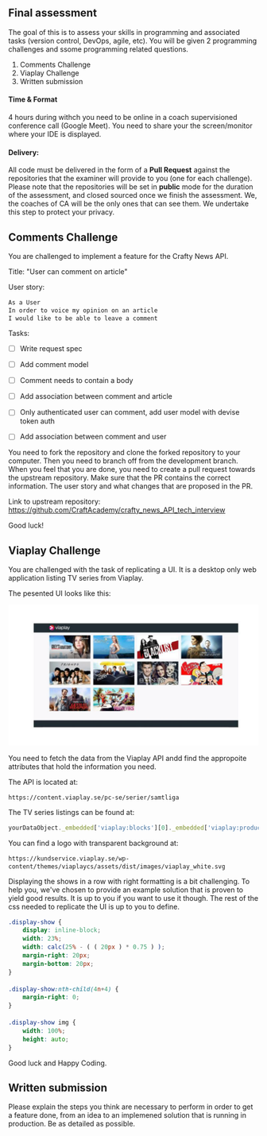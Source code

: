 ## Final assessment

The goal of this is to assess your skills in programming and associated tasks (version control, DevOps, agile, etc). You will be given 2 programming challenges and ssome programming related questions. 

1. Comments Challenge
2. Viaplay Challenge
3. Written submission

#### Time & Format
4 hours during withch you need to be online in a coach supervisioned conference call (Google Meet). You need to share your the screen/monitor where your IDE is displayed. 

#### Delivery:

All code must be delivered in the form of a **Pull Request** against the repositories that the examiner will provide to you (one for each challenge). Please note that the repositories will be set in **public** mode for the duration of the assessment, and closed sourced once we finish the assessment. We, the coaches of CA will be the only ones that can see them. We undertake this step to protect your privacy. 

## Comments Challenge
You are challenged to implement a feature for the Crafty News API.

Title: "User can comment on article"

User story:
```
As a User
In order to voice my opinion on an article
I would like to be able to leave a comment
``` 
Tasks:
- [ ] Write request spec
- [ ] Add comment model
- [ ] Comment needs to contain a body
- [ ] Add association between comment and article
- [ ] Only authenticated user can comment, add user model with devise token auth
- [ ] Add association between comment and user


You need to fork the repository and clone the forked repository to your computer. Then you need to branch off from the development branch. When you feel that you are done, you need to create a pull request towards the upstream repository. Make sure that the PR contains the correct information. The user story and what changes that are proposed in the PR.

Link to upstream repository: https://github.com/CraftAcademy/crafty_news_API_tech_interview

Good luck!

## Viaplay Challenge

You are challenged with the task of replicating a UI. It is a desktop only web application listing TV series from Viaplay. 

The pesented UI looks like this:

![](./viaplay_challenge_ui.png)


You need to fetch the data from the Viaplay API andd find the appropoite attributes that hold the information you need. 

The API is located at:

```
https://content.viaplay.se/pc-se/serier/samtliga
```

The TV series listings can be found at: 
```js
yourDataObject._embedded['viaplay:blocks'][0]._embedded['viaplay:products']
```

You can find a logo with transparent background at: 
```
https://kundservice.viaplay.se/wp-content/themes/viaplaycs/assets/dist/images/viaplay_white.svg
```

Displaying the shows in a row with right formatting is a bit challenging. To help you, we've chosen to provide an example solution that is proven to yield good results. It is up to you if you want to use it though. The rest of the css needed to replicate the UI is up to you to define.

```css
.display-show {
    display: inline-block;
    width: 23%;
    width: calc(25% - ( ( 20px ) * 0.75 ) );
    margin-right: 20px;
    margin-bottom: 20px;
}

.display-show:nth-child(4n+4) {
    margin-right: 0;
}

.display-show img {
    width: 100%;
    height: auto;
}
```

Good luck and Happy Coding. 

## Written submission
Please explain the steps you think are necessary to perform in order to get a feature done, from an idea to an implemened solution that is running in production. Be as detailed as possible. 
